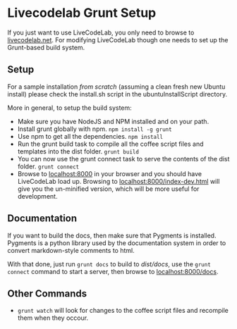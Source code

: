 Livecodelab Grunt Setup
=====================

If you just want to use LiveCodeLab, you only need to browse to [livecodelab.net](http://livecodelab.net).
For modifying LiveCodeLab though one needs to set up the Grunt-based build system.

Setup
-----

For a sample installation *from scratch* (assuming a clean fresh new Ubuntu install) please
check the install.sh script in the ubuntuInstallScript directory.

More in general, to setup the build system:

 * Make sure you have NodeJS and NPM installed and on your path.
 * Install grunt globally with npm.
   `npm install -g grunt`
 * Use npm to get all the dependencies.
   `npm install`
 * Run the grunt build task to compile all the coffee script files and templates
   into the dist folder.
   `grunt build`
 * You can now use the grunt connect task to serve the contents of the dist folder.
   `grunt connect`
 * Browse to [localhost:8000](http://localhost:8000/) in your browser and you should have
   LiveCodeLab load up. Browsing to [localhost:8000/index-dev.html](http://localhost:8000/index-dev.html)
   will give you the un-minified version, which will be more useful for development.

Documentation
-------------

If you want to build the docs, then make sure that Pygments is installed.
Pygments is a python library used by the documentation system in order to
convert markdown-style comments to html.

With that done, just run `grunt docs` to build to *dist/docs*, use the `grunt connect`
command to start a server, then browse to  [localhost:8000/docs](http://localhost:8000/docs).

Other Commands
--------------

 * `grunt watch` will look for changes to the coffee script files and recompile them when they occour.

